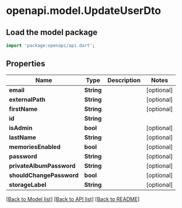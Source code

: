 # openapi.model.UpdateUserDto

## Load the model package
```dart
import 'package:openapi/api.dart';
```

## Properties
Name | Type | Description | Notes
------------ | ------------- | ------------- | -------------
**email** | **String** |  | [optional] 
**externalPath** | **String** |  | [optional] 
**firstName** | **String** |  | [optional] 
**id** | **String** |  | 
**isAdmin** | **bool** |  | [optional] 
**lastName** | **String** |  | [optional] 
**memoriesEnabled** | **bool** |  | [optional] 
**password** | **String** |  | [optional] 
**privateAlbumPassword** | **String** |  | [optional] 
**shouldChangePassword** | **bool** |  | [optional] 
**storageLabel** | **String** |  | [optional] 

[[Back to Model list]](../README.md#documentation-for-models) [[Back to API list]](../README.md#documentation-for-api-endpoints) [[Back to README]](../README.md)


